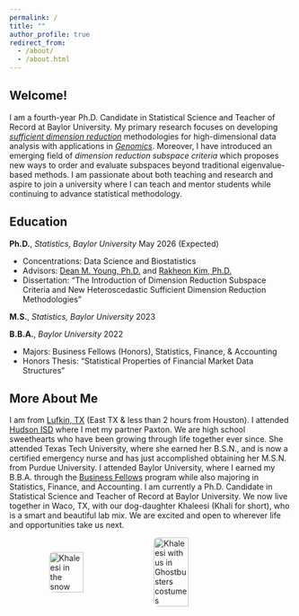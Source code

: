 ```yaml
---
permalink: /
title: ""
author_profile: true
redirect_from: 
  - /about/
  - /about.html
---
```


## Welcome!
I am a fourth-year Ph.D. Candidate in Statistical Science and Teacher of Record at Baylor University.  My primary research focuses on developing [*sufficient dimension reduction*](https://en.wikipedia.org/wiki/Sufficient_dimension_reduction) methodologies for high-dimensional data analysis with applications in  [*Genomics*](https://en.wikipedia.org/wiki/Genomics).  Moreover, I have introduced an emerging field of *dimension reduction subspace criteria* which proposes new ways to order and evaluate subspaces beyond traditional eigenvalue-based methods. I am passionate about both teaching and research and aspire to join a university where I can teach and mentor students while continuing to advance statistical methodology.

## Education

**Ph.D.**, *Statistics, Baylor University*  May 2026 (Expected)  
- Concentrations: Data Science and Biostatistics  
- Advisors: [Dean M. Young, Ph.D.](https://statistics.artsandsciences.baylor.edu/person/dr-dean-m-young) and [Rakheon Kim, Ph.D.](https://statistics.artsandsciences.baylor.edu/person/dr-rakheon-kim)  
- Dissertation: “The Introduction of Dimension Reduction Subspace Criteria and New Heteroscedastic Sufficient Dimension Reduction Methodologies”

**M.S.**, *Statistics, Baylor University*  2023 

**B.B.A.**, *Baylor University* 2022
- Majors: Business Fellows (Honors), Statistics, Finance, & Accounting  
- Honors Thesis: “Statistical Properties of Financial Market Data Structures”

## More About Me 

I am from [Lufkin, TX](https://en.wikipedia.org/wiki/Lufkin,_Texas) (East TX & less than 2 hours from Houston). I attended [Hudson ISD](https://www.hudsonisd.org) where I met my partner Paxton. We are high school sweethearts who have been growing through life together ever since. She attended Texas Tech University, where she earned her B.S.N., and is now a certified emergency nurse and has just accomplished obtaining her M.S.N. from Purdue University. I attended Baylor University, where I earned my B.B.A. through the [Business Fellows](https://hankamer.baylor.edu/fellows) program while also majoring in Statistics, Finance, and Accounting. I am currently a Ph.D. Candidate in Statistical Science and Teacher of Record at Baylor University. We now live together in Waco, TX, with our dog-daughter Khaleesi (Khali for short), who is a smart and beautiful lab mix. We are excited and open to wherever life and opportunities take us next.
<div style="display:flex; justify-content:center; align-items:center; gap:10px;">

  <img src="/files/about_me_1.png" alt="Khaleesi in the snow" style="width:35%; border-radius:8px;">

  <img src="/files/about_me_2.png" alt="Khaleesi with us in Ghostbusters costumes" style="width:35%; border-radius:8px;">

</div>
